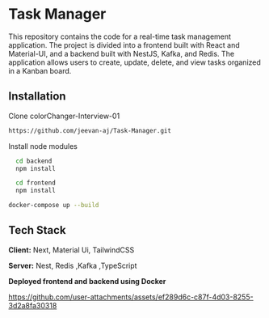 
# Task Manager

This repository contains the code for a real-time task management application. The project is divided into a frontend built with React and Material-UI, and a backend built with NestJS, Kafka, and Redis. The application allows users to create, update, delete, and view tasks organized in a Kanban board.





## Installation

Clone colorChanger-Interview-01

```bash
https://github.com/jeevan-aj/Task-Manager.git
```

Install node modules

```bash
  cd backend
  npm install
```
```bash
  cd frontend
  npm install
```
```bash
docker-compose up --build
```
    
## Tech Stack

**Client:** Next, Material Ui, TailwindCSS

**Server:** Nest, Redis ,Kafka ,TypeScript

**Deployed frontend and backend  using Docker**


https://github.com/user-attachments/assets/ef289d6c-c87f-4d03-8255-3d2a8fa30318


